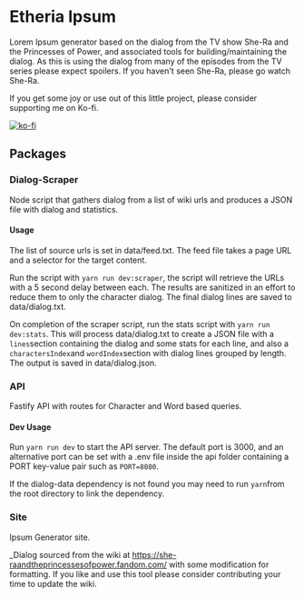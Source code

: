 # Etheria Ipsum

Lorem Ipsum generator based on the dialog from the TV show She-Ra and the Princesses of Power, and associated tools for building/maintaining the dialog. As this is using the dialog from many of the episodes from the TV series please expect spoilers. If you haven't seen She-Ra, please go watch She-Ra.

If you get some joy or use out of this little project, please consider supporting me on Ko-fi.

[![ko-fi](https://www.ko-fi.com/img/githubbutton_sm.svg)](https://ko-fi.com/P5P116QM3)

## Packages

### Dialog-Scraper

Node script that gathers dialog from a list of wiki urls and produces a JSON file with dialog and statistics.

#### Usage

The list of source urls is set in data/feed.txt. The feed file takes a page URL and a selector for the target content.

Run the script with `yarn run dev:scraper`, the script will retrieve the URLs with a 5 second delay between each. The results are sanitized in an effort to reduce them to only the character dialog. The final dialog lines are saved to data/dialog.txt.

On completion of the scraper script, run the stats script with `yarn run dev:stats`. This will process data/dialog.txt to create a JSON file with a `lines`section containing the dialog and some stats for each line, and also a `charactersIndex`and `wordIndex`section with dialog lines grouped by length. The output is saved in data/dialog.json.

### API

Fastify API with routes for Character and Word based queries.

#### Dev Usage

Run `yarn run dev` to start the API server. The default port is 3000, and an alternative port can be set with a .env file inside the api folder containing a PORT key-value pair such as `PORT=8080`.

If the dialog-data dependency is not found you may need to run `yarn`from the root directory to link the dependency.

### Site

Ipsum Generator site.

_Dialog sourced from the wiki at https://she-raandtheprincessesofpower.fandom.com/ with some modification for formatting. If you like and use this tool please consider contributing your time to update the wiki.
